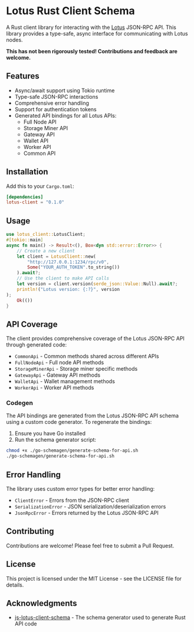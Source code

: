 # Lotus Rust Client Schema

A Rust client library for interacting with the [Lotus](https://github.com/filecoin-project/lotus) JSON-RPC API. This library provides a type-safe, async interface for communicating with Lotus nodes.

**This has not been rigorously tested! Contributions and feedback are welcome.**

## Features

- Async/await support using Tokio runtime
- Type-safe JSON-RPC interactions
- Comprehensive error handling
- Support for authentication tokens
- Generated API bindings for all Lotus APIs:
  - Full Node API
  - Storage Miner API
  - Gateway API
  - Wallet API
  - Worker API
  - Common API

## Installation

Add this to your `Cargo.toml`:
```toml
[dependencies]
lotus-client = "0.1.0"
```

## Usage
```rust
use lotus_client::LotusClient;
#[tokio::main]
async fn main() -> Result<(), Box<dyn std::error::Error>> {
    // Create a new client
    let client = LotusClient::new(
        "http://127.0.0.1:1234/rpc/v0",
        Some("YOUR_AUTH_TOKEN".to_string())
    ).await?;
    // Use the client to make API calls
    let version = client.version(serde_json::Value::Null).await?;
    println!("Lotus version: {:?}", version
);
    Ok(())
}
```

## API Coverage

The client provides comprehensive coverage of the Lotus JSON-RPC API through generated code:

- `CommonApi` - Common methods shared across different APIs
- `FullNodeApi` - Full node API methods
- `StorageMinerApi` - Storage miner specific methods
- `GatewayApi` - Gateway API methods
- `WalletApi` - Wallet management methods
- `WorkerApi` - Worker API methods

### Codegen
The API bindings are generated from the Lotus JSON-RPC API schema using a custom code generator. To regenerate the bindings:

1. Ensure you have Go installed
2. Run the schema generator script:
```bash
chmod +x ./go-schemagen/generate-schema-for-api.sh
./go-schemagen/generate-schema-for-api.sh
```

## Error Handling

The library uses custom error types for better error handling:

- `ClientError` - Errors from the JSON-RPC client
- `SerializationError` - JSON serialization/deserialization errors
- `JsonRpcError` - Errors returned by the Lotus JSON-RPC API

## Contributing

Contributions are welcome! Please feel free to submit a Pull Request.

## License

This project is licensed under the MIT License - see the LICENSE file for details.

## Acknowledgments

- [js-lotus-client-schema](https://github.com/filecoin-shipyard/js-lotus-client-schema) - The schema generator used to generate Rust API code